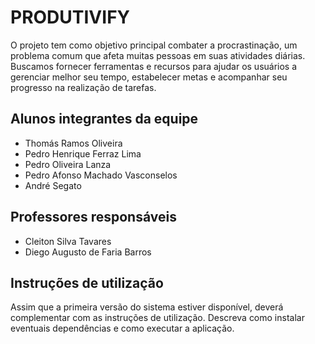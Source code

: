 # PRODUTIVIFY
O projeto tem como objetivo principal combater a procrastinação, um problema comum que afeta muitas pessoas em suas atividades diárias. Buscamos fornecer ferramentas e recursos para ajudar os usuários a gerenciar melhor seu tempo, estabelecer metas e acompanhar seu progresso na realização de tarefas.

## Alunos integrantes da equipe

* Thomás Ramos Oliveira
* Pedro Henrique Ferraz Lima
* Pedro Oliveira Lanza
* Pedro Afonso Machado Vasconselos
* André Segato

## Professores responsáveis

* Cleiton Silva Tavares
* Diego Augusto de Faria Barros

## Instruções de utilização

Assim que a primeira versão do sistema estiver disponível, deverá complementar com as instruções de utilização. Descreva como instalar eventuais dependências e como executar a aplicação.
